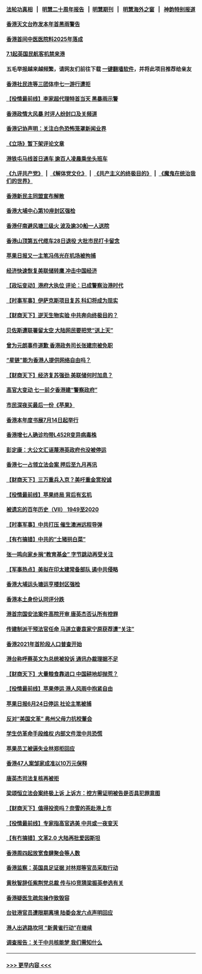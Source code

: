 #### [法轮功真相](https://github.com/gfw-breaker/truth/blob/master/README.md?t=0) &nbsp;&nbsp;|&nbsp;&nbsp; [明慧二十周年报告](https://github.com/gfw-breaker/mh-reports/blob/master/README.md?t=0) &nbsp;&nbsp;|&nbsp;&nbsp;[明慧期刊](https://github.com/gfw-breaker/mh-qikan) &nbsp;&nbsp;|&nbsp;&nbsp; [明慧海外之窗](https://github.com/gfw-breaker/mh-news/blob/master/README.md?t=0) &nbsp;&nbsp;|&nbsp;&nbsp; [神韵特别报道](https://github.com/gfw-breaker/mh-news/blob/master/shenyun.md?t=0)
#### [香港天文台昨发本年首黑雨警告](../pages/nsc415/n13054572.md?t=06291451) 
#### [香港首间中医医院料2025年落成](../pages/nsc415/n13054571.md?t=06291451) 
#### [7.1起英国民航客机禁来港](../pages/nsc415/n13054551.md?t=06291451) 
#### 五毛举报越来越频繁，请网友们前往下载 [一键翻墙软件](https://github.com/gfw-breaker/ssr-accounts)，并将此项目推荐给亲友
#### [香港社民连等三团体申七一游行遭拒](../pages/nsc415/n13054376.md?t=06291451) 
#### [【役情最前线】李家超代理特首当天 黑暴雨示警](../pages/nsc415/n13054093.md?t=06291451) 
#### [香港政情大风暴 时评人纷封口及关频道](../pages/nsc415/n13053872.md?t=06291451) 
#### [香港记协声明：关注白色恐怖笼罩新闻业界](../pages/nsc415/n13053610.md?t=06291451) 
#### [《立场》暂下架评论文章](../pages/nsc415/n13051705.md?t=06291451) 
#### [港铁屯马线首日通车 逾百人凌晨乘坐头班车](../pages/nsc415/n13051692.md?t=06291451) 
#### [《九评共产党》](https://github.com/begood0513/9ping.md/blob/master/README.md) &nbsp;|&nbsp; [《解体党文化》](../../../../jtdwh.md/blob/master/README.md)  &nbsp;|&nbsp; [《共产主义的终极目的》](../../../../gczydzjmd.md/blob/master/README.md) &nbsp;|&nbsp; [《魔鬼在统治我们的世界》](../../../../mgztzwmdsj.md/blob/master/README.md) 
#### [香港新民主同盟宣布解散](../pages/nsc415/n13051690.md?t=06291451) 
#### [香港大埔中心第10座封区强检](../pages/nsc415/n13051675.md?t=06291451) 
#### [香港仔南避风塘三级火 波及逾30船一人送院](../pages/nsc415/n13051653.md?t=06291451) 
#### [香港山顶第五代缆车28日退役 大批市民打卡留念](../pages/nsc415/n13051666.md?t=06291451) 
#### [苹果日报又一主笔冯伟光在机场被拘捕](../pages/nsc415/n13051282.md?t=06291451) 
#### [经济快速恢复美联储转鹰 冲击中国经济](../pages/nsc415/n13051022.md?t=06291451) 
#### [【政坛变动】港府大执位 评论：已成警察治港时代](../pages/nsc415/n13049222.md?t=06291451) 
#### [【时事军事】伊萨克斯项目复苏 科幻将成为现实](../pages/nsc415/n13048477.md?t=06291451) 
#### [【财商天下】逆天生物实验 中共奔向终极目的？](../pages/nsc415/n13049310.md?t=06291451) 
#### [贝佐斯遭联署留太空 大陆网民要把党“送上天”](../pages/nsc415/n13049394.md?t=06291451) 
#### [曾为元朗事件道歉 香港政务司长张建宗被免职](../pages/nsc415/n13049379.md?t=06291451) 
#### [“星链”能为香港人提供网络自由吗？](../pages/nsc415/n13049224.md?t=06291451) 
#### [【财商天下】经济复苏强劲 美联储何时加息？](../pages/nsc415/n13047893.md?t=06291451) 
#### [高官大变动 七一前夕香港建“警察政府”](../pages/nsc415/n13048072.md?t=06291451) 
#### [市民深夜买最后一份《苹果》](../pages/nsc415/n13045967.md?t=06291451) 
#### [香港本年度书展7月14日起举行](../pages/nsc415/n13046004.md?t=06291451) 
#### [香港增七人确诊均带L452R变异病毒株](../pages/nsc415/n13045998.md?t=06291451) 
#### [彭定康：大公文汇诬蔑港英政府也没被停运](../pages/nsc415/n13045981.md?t=06291451) 
#### [香港七一占领立法会案 押后至九月再讯](../pages/nsc415/n13045973.md?t=06291451) 
#### [【财商天下】三万重兵入京？美吁重金赏投诚](../pages/nsc415/n13045139.md?t=06291451) 
#### [【役情最前线】苹果终局 背后有玄机](../pages/nsc415/n13045798.md?t=06291451) 
#### [被遗忘的百年历史（VII） 1949至2020](../pages/nsc415/n13001762.md?t=06291451) 
#### [【时事军事】中共打压 催生澳洲远程导弹](../pages/nsc415/n13042915.md?t=06291451) 
#### [【有冇搞错】中共的“土猪拱白菜”](../pages/nsc415/n13044022.md?t=06291451) 
#### [张一鸣向家乡捐“教育基金” 字节跳动再受关注](../pages/nsc415/n13043176.md?t=06291451) 
#### [【军事热点】美拟在印太建常备部队 遏中共侵略](../pages/nsc415/n13040189.md?t=06291451) 
#### [香港大埔运头塘运亨楼封区强检](../pages/nsc415/n13043257.md?t=06291451) 
#### [香港本土身份认同评分跌](../pages/nsc415/n13043245.md?t=06291451) 
#### [港首宗国安法案件高院开审 唐英杰否认所有控罪](../pages/nsc415/n13043242.md?t=06291451) 
#### [传建制派干预法官任命 马道立妻袁家宁原获荐遭“关注”](../pages/nsc415/n13043225.md?t=06291451) 
#### [香港2021年首阶段人口普查开始](../pages/nsc415/n13043209.md?t=06291451) 
#### [港台称呼蔡英文为总统被投诉 通讯办裁理据不足](../pages/nsc415/n13043210.md?t=06291451) 
#### [【财商天下】大量粮食靠进口 中国耕地却抛荒？](../pages/nsc415/n13042425.md?t=06291451) 
#### [【役情最前线】苹果停运 港人风雨中抱紧自由](../pages/nsc415/n13042972.md?t=06291451) 
#### [苹果日报6月24日停运 社论主笔被捕](../pages/nsc415/n13042538.md?t=06291451) 
#### [反对“美国文革” 弗州父母力抗校董会](../pages/nsc415/n13042235.md?t=06291451) 
#### [学生仿革命手段维权 内部文件泄中共恐慌](../pages/nsc415/n13041887.md?t=06291451) 
#### [苹果员工被逼失业林郑拒回应](../pages/nsc415/n13040522.md?t=06291451) 
#### [香港47人案邹家成准以10万元保释](../pages/nsc415/n13040497.md?t=06291451) 
#### [唐英杰司法复核再被拒](../pages/nsc415/n13040486.md?t=06291451) 
#### [梁颂恒立法会案终极上诉 上诉方：控方需证明被告是否具犯罪意图](../pages/nsc415/n13040468.md?t=06291451) 
#### [【财商天下】值得投资吗？奈雪的茶赴港上市](../pages/nsc415/n13040132.md?t=06291451) 
#### [【役情最前线】专家指高官逃美 中共或一夜变天](../pages/nsc415/n13040237.md?t=06291451) 
#### [【有冇搞错】文革2.0 大陆再批爱因斯坦](../pages/nsc415/n13038635.md?t=06291451) 
#### [香港周四起放宽食肆聚会等人数](../pages/nsc415/n13037977.md?t=06291451) 
#### [香港监察：英国具足证据 对林郑等官员采取行动](../pages/nsc415/n13037971.md?t=06291451) 
#### [黄秋智辞任紫荆党总裁 传与IG竞猜梁振英参选有关](../pages/nsc415/n13037969.md?t=06291451) 
#### [香港疑医生疏忽操作致毁容](../pages/nsc415/n13037948.md?t=06291451) 
#### [台驻港官员遭限期离境 陆委会发六点声明回应](../pages/nsc415/n13037953.md?t=06291451) 
#### [港人出逃路坎坷 “新黄雀行动”在继续](../pages/nsc415/n13037922.md?t=06291451) 
#### [调查报告：关于中共核能梦 我们需知什么](../pages/nsc415/n13037513.md?t=06291451) 

----
#### [ >>> 更早内容 <<< ](../indexes/nsc415-earlier.md)
